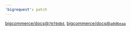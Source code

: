 ```yaml
---
'bigrequest': patch
---
```


[bigcommerce/docs@`76f0d8d`](https://github.com/bigcommerce/docs/commit/76f0d8de2647f7f8a67b969f68d94d7304e997c2), [bigcommerce/docs@`a0d6eaa`](https://github.com/bigcommerce/docs/commit/a0d6eaa87abe3d78690923d2f795fc01140560df)
